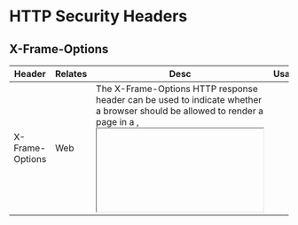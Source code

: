 # HTTP Security Headers
## X-Frame-Options
<table>
    <thead>
        <tr>
            <th>Header</th>
            <th>Relates</th>
            <th>Desc</th>
            <th>Usage</th>
            <th>Details</th>
        </tr>
    </thead>
    <tbody>
        <tr>
            <td rowspan=3>X-Frame-Options</td>
            <td rowspan=3>Web</td>
            <td rowspan=3>The X-Frame-Options HTTP response header can be used to indicate whether a browser should be allowed to render a page in a <frame>, <iframe>, <embed> or <object>. Sites can use this to avoid click-jacking attacks, by ensuring that their content is not embedded into other sites.</td>
            <td>X-Frame-Options: DENY</td>
            <td>No rendering within a frame.</td>
        </tr>
        <tr>
            <td>X-Frame-Options: SAMEORIGIN</td>
            <td>No rendering if origin mismatch.</td>
        </tr>
        <tr>
            <td>X-Frame-Options: ALLOW-FROM origin</td>
            <td>This is an obsolete directive. Modern browsers that encounter response headers with this directive will ignore the header completely. The Content-Security-Policy HTTP header has a frame-ancestors directive which you should use instead.</td>
        </tr>
        <tr>
            <td colspan=5>Ref: 
                <li>https://owasp.org/www-project-secure-headers/#x-frame-options</li>
                <li>https://cheatsheetseries.owasp.org/cheatsheets/HTTP_Headers_Cheat_Sheet.html#security-headers</li>
            </td>
        </tr>
    </tbody>
</table>

<hr>

## CSP (Content Security Policy)
<table>
    <thead>
        <tr>
            <th>Header</th>
            <th>Relates</th>
            <th>Desc</th>
            <th>Usage</th>
            <th>Details</th>
        </tr>
    </thead>
    <tbody>
        <tr>
            <td rowspan=7>Content-Security-Policy</td>
            <td rowspan=7>Web</td>
            <td rowspan=7>Content Security Policy (CSP) is a security feature that is used to specify the origin of content that is allowed to be loaded on a website or in a web applications. It is an added layer of security that helps to detect and mitigate certain types of attacks, including Cross-Site Scripting (XSS) and data injection attacks. These attacks are used for everything from data theft to site defacement to distribution of malware.</td>
            <td>Content-Security-Policy: default-src 'self'</td>
            <td>Define loading policy for all resources type in case a resource type’s dedicated directive is not defined (fallback).</td>
        </tr>
        <tr>
            <td>Content-Security-Policy: default-src 'self' www.mydomain.com</td>
            <td>Define loading policy for all resources type in case a resource type’s dedicated directive is not defined (fallback).</td>
        </tr>
        <tr>
            <td>Content-Security-Policy: img-src *;</td>
            <td>Define from where the protected resource can load images.</td>
        </tr>
        <tr>
            <td>Content-Security-Policy: media-src www.mydomain.com;</td>
            <td>Define from where the protected resource can load video and audio.</td>
        </tr>
        <tr>
            <td>Content-Security-Policy: script-src www.mydomain.com;</td>
            <td>Define which scripts the protected resource can execute.</td>
        </tr>
        <tr>
            <td>Content-Security-Policy: frame-ancestors 'self' https://www.example.org;</td>
            <td>Define from where the protected resource can be embedded in frames.</td>
        </tr>
        <tr>
            <td>Content-Security-Policy: frame-ancestors 'self' https://mydomain.com https://example.com;</td>
            <td>Define from where the protected resource can be embedded in frames.</td>
        </tr>
        <tr>
        <td colspan=5>Ref: https://owasp.org/www-project-secure-headers/#content-security-policy</td>
        </tr>
    </tbody>
</table>

<hr>

## X-Content-Type-Options
<table>
    <thead>
        <tr>
            <th>Header</th>
            <th>Relates</th>
            <th>Desc</th>
            <th>Usage</th>
            <th>Details</th>
        </tr>
    </thead>
    <tbody>
        <tr>
            <td>X-Content-Type-Options</td>
            <td>Web</td>
            <td>Setting this header will prevent the browser from interpreting files as a different MIME type to what is specified in the Content-Type HTTP header (e.g. treating text/plain as text/css).</td>
            <td>X-Content-Type-Options: nosniff</td>
            <td>Will prevent the browser from MIME-sniffing a response away from the declared content-type.</td>
        </tr>
        <tr>
        <td colspan=5>Ref: https://owasp.org/www-project-secure-headers/#x-content-type-options</td>
        </tr>
    </tbody>
</table>

<hr>

## Cross-Origin-Resource-Policy
<table>
    <thead>
        <tr>
            <th>Header</th>
            <th>Relates</th>
            <th>Desc</th>
            <th>Usage</th>
            <th>Details</th>
        </tr>
    </thead>
    <tbody>
        <tr>
            <td rowspan=3>Cross-Origin-Resource-Policy</td>
            <td rowspan=3>Web / API / Mobile</td>
            <td rowspan=3>This response header (also named CORP) allows to define a policy that lets web sites and applications opt in to protection against certain requests from other origins (such as those issued with elements like <script> and <img>), to mitigate speculative side-channel attacks.</td>
            <td>Cross-Origin-Resource-Policy: same-site</td>
            <td>Only requests from the same Site can read the resource.</td>
        </tr>
        <tr>
            <td>Cross-Origin-Resource-Policy: same-origin</td>
            <td>Only requests from the same Origin (i.e. scheme + host + port) can read the resource.</td>
        </tr>
        <tr>
            <td>Cross-Origin-Resource-Policy: cross-origin</td>
            <td>Requests from any Origin (both same-site and cross-site) can read the resource. Browsers are using this policy when an CORP header is not specified.</td>
        </tr>
        <tr>
        <td colspan=5>Ref: https://owasp.org/www-project-secure-headers/#cross-origin-resource-policy</td>
        </tr>
    </tbody>
</table>

<hr>

## CORS (Cross Origin Resource Sharing)
<table>
    <thead>
        <tr>
            <th>Header</th>
            <th>Relates</th>
            <th>Desc</th>
            <th>Usage</th>
            <th>Details</th>
        </tr>
    </thead>
    <tbody>
        <tr>
            <td rowspan=5>Access-Control-*</td>
            <td rowspan=5>Web / API / Mobile</td>
            <td rowspan=5>Cross Origin Resource Sharing (CORS) is a mechanism that enables a web browser to perform cross-domain requests using the XMLHttpRequest (XHR) Level 2 (L2) API in a controlled manner. In the past, the XHR L1 API only allowed requests to be sent within the same origin as it was restricted by the Same Origin Policy (SOP).</td>
            <td>Access-Control-Allow-Origin: https://www.mydomain.com</td>
            <td>indicate which domains are allowed to read the response. Based on the CORS W3 Specification it is up to the client to determine and enforce the restriction of whether the client has access to the response data based on this header.</td>
        </tr>
        <tr>
            <td>Access-Control-Request-Method: POST</td>
            <td>Header is used when a browser performs a preflight OPTIONS request and lets the client indicate the request method of the final request.</td>
        </tr>
        <tr>
            <td>Access-Control-Allow-Method: POST</td>
            <td>Header used by the server to describe the methods the clients are allowed to use.</td>
        </tr>
        <tr>
            <td>Access-Control-Request-Max-Age: 86400</td>
            <td>Header determines the time a preflight request can be cached in the browser.</td>
        </tr>
        <tr>
            <td>Access-Control-Allow-Crerdentials: true</td>
            <td>This response header allows browsers to read the response when credentials are passed. When the header is sent, the web application must set an origin to the value of the Access-Control-Allow-Origin header.</td>
        </tr>
        <tr>
        <td colspan=5>Ref: https://owasp.org/www-project-web-security-testing-guide/latest/4-Web_Application_Security_Testing/11-Client-side_Testing/07-Testing_Cross_Origin_Resource_Sharing</td>
        </tr>
    </tbody>
</table>

<hr>

## HSTS (HTTP Strict Transport Security)
<table>
    <thead>
        <tr>
            <th>Header</th>
            <th>Relates</th>
            <th>Desc</th>
            <th>Usage</th>
            <th>Details</th>
        </tr>
    </thead>
    <tbody>
        <tr>
            <td rowspan=3>Strict-Transport-Security</td>
            <td rowspan=3>Web / API / Mobile</td>
            <td rowspan=3>HTTP Strict Transport Security (also named HSTS) is a web security policy mechanism which helps to protect websites against protocol downgrade attacks and cookie hijacking. It allows web servers to declare that web browsers (or other complying user agents) should only interact with it using secure HTTPS connections, and never via the insecure HTTP protocol.</td>
            <td>Strict-Transport-Security: max-age=31536000</td>
            <td>The time, in seconds, that the browser should remember that this site is only to be accessed using HTTPS.</td>
        </tr>
        <tr>
            <td>Strict-Transport-Security: max-age=31536000 ; includeSubDomains</td>
            <td>If this optional parameter is specified, this rule applies to all of the site’s subdomains as well.</td>
        </tr>
        <tr>
            <td>Strict-Transport-Security: max-age=31536000 ; includeSubDomains ; preload</td>
            <td>If this optional parameter is specified, its instruct the browser to always access the site using HTTPS because the site is included into Strict-Transport-Security preload list.</td>
        </tr>
        <tr>
        <td colspan=5>Ref: https://owasp.org/www-project-secure-headers/#strict-transport-security</td>
        </tr>
    </tbody>
</table>

<hr>

## Referrer Policy
<table>
    <thead>
        <tr>
            <th>Header</th>
            <th>Relates</th>
            <th>Desc</th>
            <th>Usage</th>
            <th>Details</th>
        </tr>
    </thead>
    <tbody>
        <tr>
            <td rowspan=3>Referrer-Policy</td>
            <td rowspan=3>Web / API / Mobile</td>
            <td rowspan=3>The Referrer-Policy HTTP header governs which referrer information, sent in the Referer header, should be included with requests made.</td>
            <td>Referrer-Policy: no-referrer</td>
            <td>The Referer header will be omitted entirely. No referrer information is sent along with requests.</td>
        </tr>
        <tr>
            <td>Referrer-Policy: same-origin</td>
            <td>A referrer will be sent for same-site origins, but cross-origin requests will contain no referrer information.</td>
        </tr>
        <tr>
            <td>Referrer-Policy: origin-when-cross-origin</td>
            <td>Send a full URL when performing a same-origin request, but only send the origin of the document for other cases.</td>
        </tr>
        <tr>
        <td colspan=5>Ref: https://owasp.org/www-project-secure-headers/#referrer-policy</td>
        </tr>
    </tbody>
</table>

<hr>

## Cache-Control
<table>
    <thead>
        <tr>
            <th>Header</th>
            <th>Relates</th>
            <th>Desc</th>
            <th>Usage</th>
            <th>Details</th>
        </tr>
    </thead>
    <tbody>
        <tr>
            <td rowspan=3>Cache-Control</td>
            <td rowspan=3>Web / API / Mobile</td>
            <td rowspan=3>This header holds directives (instructions) for caching in both requests and responses. If a given directive is in a request, it does not mean this directive is in the response (source Mozilla MDN). Specify the capability of a resource to be cached is important to prevent exposure of information via the cache.</td>
            <td>Cache-Control: no-store, max-age=0</td>
            <td>The response may not be stored in any cache.</td>
        </tr>
        <tr>
            <td>Cache-Control: must-revalidate</td>
            <td>Indicates that once a resource becomes stale, caches do not use their stale copy without successful validation on the origin server.</td>
        </tr>
        <tr>
            <td>Cache-Control: private</td>
            <td>The response may be stored only by a browser’s cache, even if the response is normally non-cacheable.</td>
        </tr>
        <tr>
        <td colspan=5>Ref: https://owasp.org/www-project-secure-headers/#cache-control</td>
        </tr>
    </tbody>
</table>

